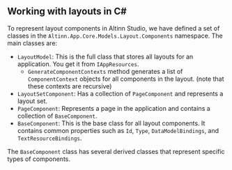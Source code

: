 ## Working with layouts in C#

To represent layout components in Altinn Studio, we have defined a set of classes in the `Altinn.App.Core.Models.Layout.Components` namespace.
The main classes are:
* `LayoutModel`: This is the full class that stores all layouts for an application. You get it from `IAppResources`.
  * `GenerateComponentContexts` method generates a list of `ComponentContext` objects for all components in the layout. (note that these contexts are recursive)
* `LayoutSetComponent`: Has a collection of `PageComponent` and represents a layout set.
* `PageComponent`: Represents a page in the application and contains a collection of `BaseComponent`.
* `BaseComponent`: This is the base class for all layout components. It contains common properties such as `Id`, `Type`, `DataModelBindings`, and `TextResourceBindings`.

The `BaseComponent` class has several derived classes that represent specific types of components.
